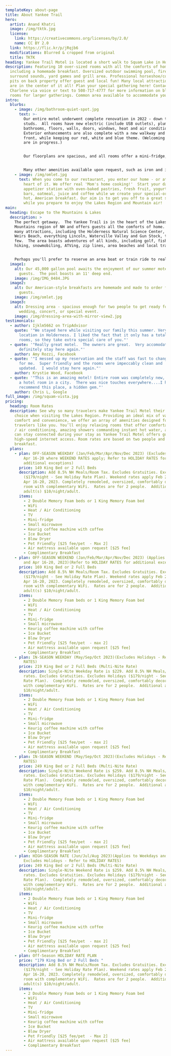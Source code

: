 ```yaml
---
templateKey: about-page
title: About Yankee Trail
hero:
  artist: Anand Khatri
  image: /img/tktk.jpg
  license:
    link: https://creativecommons.org/licenses/by/2.0/
    name: CC BY 2.0
  link: https://flic.kr/p/jRqjb6
  modifications: Blurred & cropped from original
  title: TKTK
heading: Yankee Trail Motel is located a short walk to Squam Lake in Holderness, NH
description: Featuring 10 over-sized rooms with all the comforts of home,
  including a homemade breakfast. Oversized outdoor swimming pool, fire pits, 3
  surround sounds, yard games and grill area. Professional horseshoe/corn hole
  pits on back property offer guest and local fun! Many local attractions, as we
  are in the center of it all! Plan your special gathering here! Contact
  Charlene via voice or text to 508-717-4777 for more information on blocks of
  rooms for larger gatherings. Common area available to accommodate your event.
intro:
  blurbs:
    - image: /img/bathroom-quiet-spot.jpg
      text: >-
        Our entire motel underwent complete renovation in 2022 - down to the
        studs.  All rooms have new electric (include USB outlets), plumbing,
        bathrooms, floors, walls, doors, windows, heat and air conditioning.
        Exterior enhancements are also complete with a new walkway and vinyl
        front, while keeping our red, white and blue theme. (Welcoming red doors
        are in progress.)


        Our floorplans are spacious, and all rooms offer a mini-fridge, microwave, Keurig coffee maker (coffee provided) and blow dryers. We currently offer three King rooms and seven rooms with two double (full) beds.  


        Many other amenities available upon request, such as iron and ironing boards, forgotten toiletries, etc. 
    - image: /img/omlet.jpg
      text: When you come to our restaurant, you enter our home - or at least the
        heart of it. We offer real 'Mom's home cooking!'  Start your day at the
        appetizer station with oven-baked pastries, fresh fruit, yogurt, granola
        bars, oatmeal, juice and coffee while we create your special-ordered,
        hot, American breakfast. Our aim is to get you off to a great start
        while you prepare to enjoy the Lakes Region and Mountain air!
main:
  heading: Escape to the Mountains & Lakes
  description: >
    The perfect getaway.  The Yankee Trail is in the heart of the Lakes and
    Mountains region of NH and offers guests all the comforts of home.  Close to
    many attractions, including the Holderness Natural Science Center, Laconia’s
    Weirs Beach, everything Lincoln, Waterville Valley and Gun Stock, to name a
    few.  The area boasts adventures of all kinds, including golf, fishing,
    hiking, snowmobiling, ATVing, zip lines, area beaches and local trails.


    Perhaps you'll prefer to reserve an area boat or train ride to really take in the sights!  We are the perfect location for being near it all but not in it all; allowing you to participate yet take a break when you need one!  We are a perfect location for access to Lake Squam, Newfound Lake, and Winnipesauki Fishing and Pond Hockey Tournaments, as well as for Laconia's bike week.  Or maybe you are attending a concert/event at the nearby BNH Pavilion. (Fun Fact: We are one of the very few who offer a one-night stay!)  Better yet, create your own event right here on our grounds! Gather your friends and family and come enjoy all the Yankee Trail has to offer.  
  image1:
    alt: Our 45,000 gallon pool awaits the enjoyment of our summer motel
      guests.  The pool boasts an 11' deep end.
    image: /img/IMG_0484.JPG
  image2:
    alt: Our American-style breakfasts are homemade and made to order for our motel
      guests.
    image: /img/omlet.jpg
  image3:
    alt: Dressing area - spacious enough for two people to get ready for that
      wedding, concert, or special event.
    image: /img/dressing-area-with-mirror-view2.jpg
testimonials:
  - author: Ijklm5662 on TripAdvisor
    quote: '"We stayed here while visiting our family this summer. Very convenient
      location in Holderness. I liked the fact that it only has a total of 10
      rooms, so they take extra special care of you."'
  - quote: '"Really great motel.  The owners are great.  Very accomodating.  I will
      definitely stay here again."'
    author: Amy Rozzi, Facebook
  - quote: '"I messed up my reservation and the staff was fast to change the date
      for me.  Super friendly and the rooms were impeccably clean and
      updated.  I would stay here again."'
    author: Krystie Wood, Facebook
  - quote: '"This is an amazing motel! Entire room was completely new, it felt like
      a hotel room in a city.  There was nice touches everywhere....I highly
      recommend this place, a hidden gem."'
    author: Chris L, Google
full_image: /img/squam-vista.jpg
pricing:
  heading: Room Rates
  description: See why so many travelers make Yankee Trail Motel their motel of
    choice when visiting the Lakes Region. Providing an ideal mix of value,
    comfort and convenience, we offer an array of amenities designed for
    travelers like you. You’ll enjoy relaxing rooms that offer comfortable heat
    / air conditioning, amazing showers commanding instant hot water, and you
    can stay connected during your stay as Yankee Trail Motel offers guests free
    high-speed internet access. Room rates are based on two people and include
    breakfast.
  plans:
    - plan: OFF-SEASON WEEKDAY (Jan/Feb/Mar/Apr/Nov/Dec 2023) (Excludes Feb 20-23 and
        Apr 16-20 where WEEKEND RATES apply; Refer to HOLIDAY RATES for
        additional exceptions)
      price: 149 King Bed or 2 Full Beds
      description: Add 8.5% NH Meals/Room Tax. Excludes Gratuities. Excludes Holidays
        ($179/night - See Holiday Rate Plan). Weekend rates apply Feb 20-23 and
        Apr 16-20, 2023. Completely remodeled, oversized, comfortably decorated
        room with complementary WiFi.  Rates are for 2 people.  Additional
        adult(s) $10/night/adult.
      items:
        - 2 Double Memory Foam beds or 1 King Memory Foam bed
        - WiFi
        - Heat / Air Conditioning
        - TV
        - Mini-fridge
        - Small microwave
        - Keurig coffee machine with coffee
        - Ice Bucket
        - Blow Dryer
        - Pet Friendly [$25 fee/pet  - Max 2]
        - Air mattress available upon request [$25 fee]
        - Complimentary Breakfast
    - plan: OFF-SEASON WEEKEND (Jan/Feb/Mar/Apr/Nov/Dec 2023) (Applies to Feb 20-23
        and Apr 16-20, 2023)(Refer to HOLIDAY RATES for additional exceptions)
      price: 169 King Bed or 2 Full Beds
      description: Add 8.5% NH Meals/Room Tax. Excludes Gratuities. Excludes Holidays
        ($179/night - See Holiday Rate Plan). Weekend rates apply Feb 20-23 and
        Apr 16-20, 2023. Completely remodeled, oversized, comfortably decorated
        room with complementary WiFi.  Rates are for 2 people.  Additional
        adult(s) $10/night/adult.
      items:
        - 2 Double Memory Foam beds or 1 King Memory Foam bed
        - WiFi
        - Heat / Air Conditioning
        - TV
        - Mini-fridge
        - Small microwave
        - Keurig coffee machine with coffee
        - Ice Bucket
        - Blow Dryer
        - Pet Friendly [$25 fee/pet  - max 2]
        - Air mattress available upon request [$25 fee]
        - Complimentary Breakfast
    - plan: IN-SEASON WEEKDAY (May/Sep/Oct 2023)(Excludes Holidays - Refer to HOLIDAY
        RATES)
      price: 219 King Bed or 2 Full Beds (Multi-Nite Rate)
      description: Single-Nite Weekday Rate is $229. Add 8.5% NH Meals/Room Tax to all
        rates. Excludes Gratuities. Excludes Holidays ($179/night - See Holiday
        Rate Plan).  Completely remodeled, oversized, comfortably decorated room
        with complementary WiFi.  Rates are for 2 people.  Additional adult(s)
        $10/night/adult.
      items:
        - 2 Double Memory Foam beds or 1 King Memory Foam bed
        - WiFi
        - Heat / Air Conditioning
        - TV
        - Mini-fridge
        - Small microwave
        - Keurig coffee machine with coffee
        - Ice Bucket
        - Blow Dryer
        - Pet Friendly [$25 fee/pet  - max 2]
        - Air mattress available upon request [$25 fee]
        - Complimentary Breakfast
    - plan: IN-SEASON WEEKEND (May/Sep/Oct 2023)(Excludes Holidays - Refer to HOLIDAY
        RATES)
      price: 249 King Bed or 2 Full Beds (Multi-Nite Rate)
      description: Single-Nite Weekend Rate is $259. Add 8.5% NH Meals/Room Tax to all
        rates. Excludes Gratuities. Excludes Holidays ($179/night - See Holiday
        Rate Plan).  Completely remodeled, oversized, comfortably decorated room
        with complementary WiFi.  Rates are for 2 people.  Additional adult(s)
        $10/night/adult.
      items:
        - 2 Double Memory Foam beds or 1 King Memory Foam bed
        - WiFi
        - Heat / Air Conditioning
        - TV
        - Mini-fridge
        - Small microwave
        - Keurig coffee machine with coffee
        - Ice Bucket
        - Blow Dryer
        - Pet Friendly [$25 fee/pet  - max 2]
        - Air mattress available upon request [$25 fee]
        - Complimentary Breakfast
    - plan: HIGH-SEASON RATE (Jun/Jul/Aug 2023)(Applies to Weekdays and Weekends;
        Excludes Holidays - Refer to HOLIDAY RATES)
      price: 249 King Bed or 2 Full Beds (Multi-Nite Rate)
      description: Single-Nite Weekend Rate is $259. Add 8.5% NH Meals/Room Tax to all
        rates. Excludes Gratuities. Excludes Holidays ($179/night - See Holiday
        Rate Plan).  Completely remodeled, oversized, comfortably decorated room
        with complementary WiFi.  Rates are for 2 people.  Additional adult(s)
        $10/night/adult.
      items:
        - 2 Double Memory Foam beds or 1 King Memory Foam bed
        - WiFi
        - Heat / Air Conditioning
        - TV
        - Mini-fridge
        - Small microwave
        - Keurig coffee machine with coffee
        - Ice Bucket
        - Blow Dryer
        - Pet Friendly [$25 fee/pet  - max 2]
        - Air mattress available upon request [$25 fee]
        - Complimentary Breakfast
    - plan: Off-Season HOLIDAY RATE PLAN
      price: "179 King Bed or 2 Full Beds "
      description: Add 8.5% NH Meals/Room Tax. Excludes Gratuities. Excludes Holidays
        ($179/night - See Holiday Rate Plan). Weekend rates apply Feb 20-23 and
        Apr 16-20, 2023. Completely remodeled, oversized, comfortably decorated
        room with complementary WiFi.  Rates are for 2 people.  Additional
        adult(s) $10/night/adult.
      items:
        - 2 Double Memory Foam beds or 1 King Memory Foam bed
        - WiFi
        - Heat / Air Conditioning
        - TV
        - Mini-fridge
        - Small microwave
        - Keurig coffee machine with coffee
        - Ice Bucket
        - Blow Dryer
        - Pet Friendly [$25 fee/pet  - Max 2]
        - Air mattress available upon request [$25 fee]
        - Complimentary Breakfast
---
```

